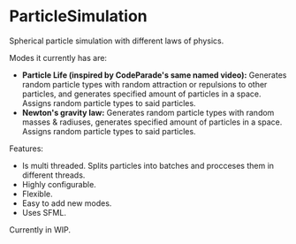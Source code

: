 # ParticleSimulation
Spherical particle simulation with different laws of physics.

Modes it currently has are:
- **Particle Life (inspired by CodeParade's same named video):** Generates random particle types with random attraction or repulsions to other particles, and generates specified amount of particles in a space. Assigns random particle types to said particles.
- **Newton's gravity law:** Generates random particle types with random masses & radiuses, generates specified amount of particles in a space. Assigns random particle types to said particles.

Features:
- Is multi threaded. Splits particles into batches and procceses them in different threads.
- Highly configurable.
- Flexible.
- Easy to add new modes.
- Uses SFML.

Currently in WIP.
